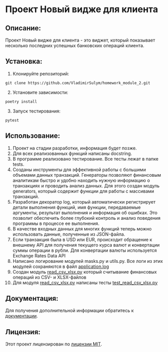 # Проект Новый видже для клиента
## Описание:
Проект Новый видже для клиента - это виджет, который показывает несколько последних успешных банковских операций клиента.
## Установка:
1. Клонируйте репозиторий:
```
git clone https://github.com/VladimirSulym/homework_module_2.git
```
2. Установите зависимости:
```
poetry install
```
3. Запуск тестирования:
```
pytest
```
## Использование:
1. Проект на стадии разработки, информация будет позже.
2. Для всех реализованных функций написаны docstring.
3. В программе реализовано тестирование. Все тесты лежат в папке tests. 
4. Созданы инструменты для эффективной работы с большими объемами данных транзакций.
Генераторы позволяют финансовым аналитикам быстро и удобно находить нужную информацию о транзакциях и 
проводить анализ данных. Для этого создан модуль generators, который содержит функции для работы 
с массивами транзакций.
5. Разработан декоратор log, который автоматически регистрирует детали выполнения функций, 
имя функции, передаваемые аргументы, результат выполнения и информация об ошибках. 
Это позволит обеспечить более глубокий контроль и анализ поведения программы в процессе ее выполнения.
6. В качестве входных данных для многих функций теперь можно использовать данные, полученные из JSON-файла.
7. Если транзакция была в USD или EUR, происходит обращение к внешнему API для получения текущего курса валют 
и конвертации суммы операции в рубли. Для конвертации валюты используется Exchange Rates Data API
8. Написано логирование модулей masks.py и utils.py. Все логи из этих модулей сохраняются в файл [application.log](logs/application.log) 
9. Создан модуль [read_csv_xlsx.py](src/read_csv_xlsx.py) который считывание финансовых операций из CSV- и XLSX-файлов
10. Для модуля [read_csv_xlsx.py](src/read_csv_xlsx.py) написаны тесты [test_read_csv_xlsx.py](tests/test_read_csv_xlsx.py)

## Документация:
Для получения дополнительной информации обратитесь к [документации](README.md).
## Лицензия:
Этот проект лицензирован по [лицензии MIT](LICENSE).